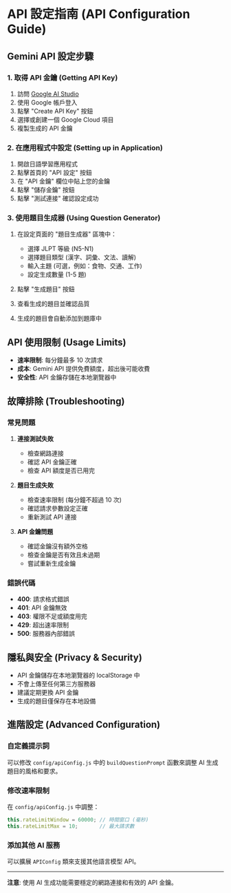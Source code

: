 # API 設定指南 (API Configuration Guide)

## Gemini API 設定步驟

### 1. 取得 API 金鑰 (Getting API Key)

1. 訪問 [Google AI Studio](https://makersuite.google.com/app/apikey)
2. 使用 Google 帳戶登入
3. 點擊 "Create API Key" 按鈕
4. 選擇或創建一個 Google Cloud 項目
5. 複製生成的 API 金鑰

### 2. 在應用程式中設定 (Setting up in Application)

1. 開啟日語學習應用程式
2. 點擊首頁的 "API 設定" 按鈕
3. 在 "API 金鑰" 欄位中貼上您的金鑰
4. 點擊 "儲存金鑰" 按鈕
5. 點擊 "測試連接" 確認設定成功

### 3. 使用題目生成器 (Using Question Generator)

1. 在設定頁面的 "題目生成器" 區塊中：
   - 選擇 JLPT 等級 (N5-N1)
   - 選擇題目類型 (漢字、詞彙、文法、讀解)
   - 輸入主題 (可選，例如：食物、交通、工作)
   - 設定生成數量 (1-5 題)

2. 點擊 "生成題目" 按鈕
3. 查看生成的題目並確認品質
4. 生成的題目會自動添加到題庫中

## API 使用限制 (Usage Limits)

- **速率限制**: 每分鐘最多 10 次請求
- **成本**: Gemini API 提供免費額度，超出後可能收費
- **安全性**: API 金鑰存儲在本地瀏覽器中

## 故障排除 (Troubleshooting)

### 常見問題

1. **連接測試失敗**
   - 檢查網路連接
   - 確認 API 金鑰正確
   - 檢查 API 額度是否已用完

2. **題目生成失敗**
   - 檢查速率限制 (每分鐘不超過 10 次)
   - 確認請求參數設定正確
   - 重新測試 API 連接

3. **API 金鑰問題**
   - 確認金鑰沒有額外空格
   - 檢查金鑰是否有效且未過期
   - 嘗試重新生成金鑰

### 錯誤代碼

- **400**: 請求格式錯誤
- **401**: API 金鑰無效
- **403**: 權限不足或額度用完
- **429**: 超出速率限制
- **500**: 服務器內部錯誤

## 隱私與安全 (Privacy & Security)

- API 金鑰儲存在本地瀏覽器的 localStorage 中
- 不會上傳至任何第三方服務器
- 建議定期更換 API 金鑰
- 生成的題目僅保存在本地設備

## 進階設定 (Advanced Configuration)

### 自定義提示詞

可以修改 `config/apiConfig.js` 中的 `buildQuestionPrompt` 函數來調整 AI 生成題目的風格和要求。

### 修改速率限制

在 `config/apiConfig.js` 中調整：
```javascript
this.rateLimitWindow = 60000; // 時間窗口 (毫秒)
this.rateLimitMax = 10;       // 最大請求數
```

### 添加其他 AI 服務

可以擴展 `APIConfig` 類來支援其他語言模型 API。

---

**注意**: 使用 AI 生成功能需要穩定的網路連接和有效的 API 金鑰。
